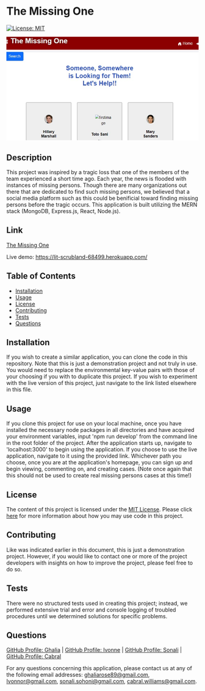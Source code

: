 # The Missing One

  [![License: MIT](https://img.shields.io/badge/License-MIT-yellow.svg)](https://opensource.org/licenses/MIT)

  ![The Missing One Landing Page.](./assets/images/missing_one_capture1.jpg)

  ## Description
  This project was inspired by a tragic loss that one of the members of the team experienced a short time ago.  Each year, the news is flooded with instances of missing persons.  Though there are many organizations out there that are dedicated to find such missing persons, we believed that a social media platform such as this could be benificial toward finding missing persons before the tragic occurs.  This application is built utilizing the MERN stack (MongoDB, Express.js, React, Node.js).
  
  ## Link
  [The Missing One](https://lit-scrubland-68499.herokuapp.com/)
  
  Live demo: https://lit-scrubland-68499.herokuapp.com/
  
  ## Table of Contents
  
  * [Installation](#installation)
  * [Usage](#usage)
  * [License](#license)
  * [Contributing](#contributing)
  * [Tests](#tests)
  * [Questions](#questions)
  
  ## Installation
  
  If you wish to create a similar application, you can clone the code in this repository.  Note that this is just a demonstration project and not truly in use.  You would need to replace the environmental key-value pairs with those of your choosing if you with to duplicate this project.  If you wish to experiment with the live version of this project, just navigate to the link listed elsewhere in this file.
  
  ## Usage
  
  If you clone this project for use on your local machine, once you have installed the necessary node packages in all directories and have acquired your environment variables, input 'npm run develop' from the command line in the root folder of the project.  After the application starts up, navigate to 'localhost:3000' to begin using the application.  If you choose to use the live application, navigate to it using the provided link.  Whichever path you choose, once you are at the application's homepage, you can sign up and begin viewing, commenting on, and creating cases.  (Note once again that this should not be used to create real missing persons cases at this time!)
  
  ## License
  
  The content of this project is licensed under the [MIT License](https://opensource.org/licenses/MIT).  Please click [here](https://opensource.org/licenses/MIT) for more information about how you may use code in this project.

  ## Contributing

  Like was indicated earlier in this document, this is just a demonstration project.  However, if you would like to contact one or more of the project developers with insights on how to improve the project, please feel free to do so.
  
  
  ## Tests
  
  There were no structured tests used in creating this project; instead, we performed extensive trial and error and console logging of troubled procedures until we determined solutions for specific problems.
  
  ## Questions
  [GitHub Profile: Ghalia](http://github.com/ghaliarose89) | 
  [GitHub Profile: Ivonne](http://github.com/Ivonnor1975) | 
  [GitHub Profile: Sonali](http://github.com/sonali-sohoni) | 
  [GitHub Profile: Cabral](http://github.com/cabralwilliams)
  
  For any questions concerning this application, please contact us at any of the following email addresses: ghaliarose89@gmail.com, Ivonnor@gmail.com, sonali.sohoni@gmail.com, cabral.williams@gmail.com.
